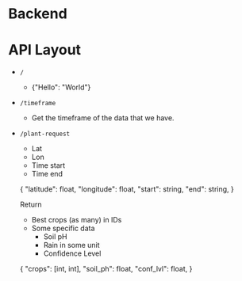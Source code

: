 # Backend

# API Layout

- `/`
	- {"Hello": "World"}

- `/timeframe`
	- Get the timeframe of the data that we have.

- `/plant-request`
	- Lat
	- Lon
	- Time start
	- Time end

	{
		"latitude": float,
		"longitude": float,
		"start": string,
		"end": string,
	}

	Return
	- Best crops (as many) in IDs
	- Some specific data
		- Soil pH
		- Rain in some unit
		- Confidence Level

	{
		"crops": [int, int],
		"soil_ph": float,
		"conf_lvl": float,
	}
